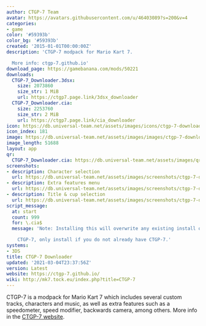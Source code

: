 ```yaml
---
author: CTGP-7 Team
avatar: https://avatars.githubusercontent.com/u/46403089?s=200&v=4
categories:
- game
color: '#59393b'
color_bg: '#59393b'
created: '2015-01-01T00:00:00Z'
description: 'CTGP-7 modpack for Mario Kart 7.

  More info: ctgp-7.github.io'
download_page: https://gamebanana.com/mods/50221
downloads:
  CTGP-7_Downloader.3dsx:
    size: 2073860
    size_str: 1 MiB
    url: https://ctgp7.page.link/3dsx_downloader
  CTGP-7_Downloader.cia:
    size: 2253760
    size_str: 2 MiB
    url: https://ctgp7.page.link/cia_downloader
icon: https://db.universal-team.net/assets/images/icons/ctgp-7-downloader.png
icon_index: 181
image: https://db.universal-team.net/assets/images/images/ctgp-7-downloader.png
image_length: 51688
layout: app
qr:
  CTGP-7_Downloader.cia: https://db.universal-team.net/assets/images/qr/ctgp-7_downloader-cia.png
screenshots:
- description: Character selection
  url: https://db.universal-team.net/assets/images/screenshots/ctgp-7-downloader/character-selection.png
- description: Extra features menu
  url: https://db.universal-team.net/assets/images/screenshots/ctgp-7-downloader/extra-features-menu.png
- description: Title & cup selection
  url: https://db.universal-team.net/assets/images/screenshots/ctgp-7-downloader/title-&-cup-selection.png
script_message:
  at: start
  count: 999
  for: \.cia$
  message: 'Note: Installing this will overwrite any existing install of

    CTGP-7, only install if you do not already have CTGP-7.'
systems:
- 3DS
title: CTGP-7 Downloader
updated: '2021-03-04T23:37:56Z'
version: Latest
website: https://ctgp-7.github.io/
wiki: http://mk7.tock.eu/index.php?title=CTGP-7
---
```

CTGP-7 is a modpack for Mario Kart 7 which includes several custom tracks, characters and music, as well as extra features such as a speedometer, speed modifier, backwards camera, among others. More info in the [CTGP-7 website](https://ctgp-7.github.io/).